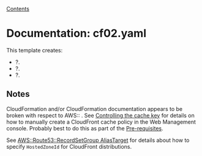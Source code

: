 [Contents](contents.md)

# Documentation: cf02.yaml

This template creates: 

* ?.
* ?.
* ?.

## Notes

CloudFormation and/or CloudFormation documentation appears to be broken with respect to AWS:: . See [Controlling the cache key](https://docs.aws.amazon.com/AmazonCloudFront/latest/DeveloperGuide/controlling-the-cache-key.html) for details on how to manually create a CloudFront cache policy in the Web Management console. Probably best to do this as part of the [Pre-requisites](reqs.md).

See [AWS::Route53::RecordSetGroup AliasTarget](https://docs.aws.amazon.com/AWSCloudFormation/latest/UserGuide/aws-properties-route53-aliastarget.html) for details about how to specify ```HostedZoneId``` for CloudFront distributions.
